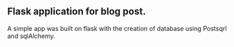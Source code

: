 ## Flask application for blog post.

A simple app was built on flask with the creation of database using Postsqrl and sqlAlchemy.
